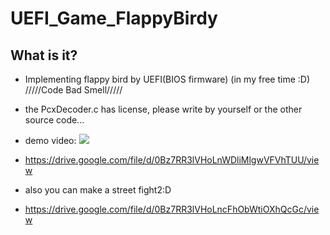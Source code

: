 # UEFI_Game_FlappyBirdy
 

## What is it?
- Implementing flappy bird by UEFI(BIOS firmware)
 (in my free time :D)
/////Code Bad Smell/////

- the PcxDecoder.c has license, please write by yourself or the other source code...


- demo video:
![](http://i.imgur.com/zLNzUWn.png)
- https://drive.google.com/file/d/0Bz7RR3lVHoLnWDliMlgwVFVhTUU/view

- also you can make a street fight2:D
- https://drive.google.com/file/d/0Bz7RR3lVHoLncFhObWtiOXhQcGc/view
